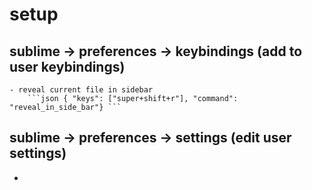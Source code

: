 # setup
## sublime -> preferences -> keybindings (add to user keybindings)
    - reveal current file in sidebar
        ```json { "keys": ["super+shift+r"], "command": "reveal_in_side_bar"} ```
    
## sublime -> preferences -> settings (edit user settings)
  -
